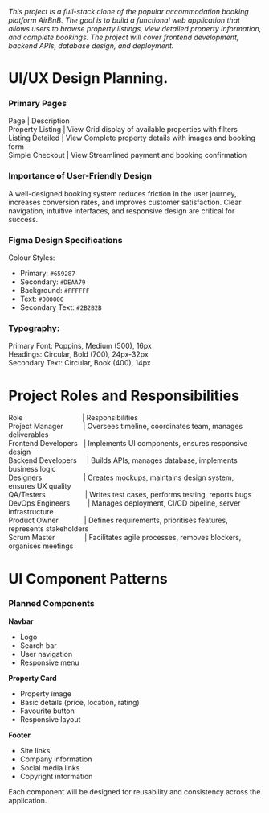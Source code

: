 *This project is a full-stack clone of the popular accommodation booking platform AirBnB. The goal is to build a functional web application that allows users to browse property listings, view detailed property information, and complete bookings. The project will cover frontend development, backend APIs, database design, and deployment.*

# UI/UX Design Planning.

### Primary Pages
Page	| Description <br />
Property Listing | View	Grid display of available properties with filters <br />
Listing Detailed | View	Complete property details with images and booking form <br />
Simple Checkout  | View	Streamlined payment and booking confirmation

### Importance of User-Friendly Design
A well-designed booking system reduces friction in the user journey, increases conversion rates, and improves customer satisfaction. Clear navigation, intuitive interfaces, and responsive design are critical for success.

### Figma Design Specifications
Colour Styles:

* Primary: `#659287` <br />
* Secondary: `#DEAA79` <br />
* Background: `#FFFFFF` <br />
* Text: `#000000` <br />
* Secondary Text: `#2B2B2B`

### Typography:
Primary Font: Poppins, Medium (500), 16px <br />
Headings: Circular, Bold (700), 24px-32px <br />
Secondary Text: Circular, Book (400), 14px 

# Project Roles and Responsibilities
Role &nbsp; &nbsp; &nbsp; &nbsp; &nbsp; &nbsp; &nbsp; &nbsp; &nbsp; &nbsp; &nbsp; &nbsp; &nbsp; &nbsp; &nbsp;| Responsibilities <br />
Project Manager	&nbsp; &nbsp; &nbsp; &nbsp; &nbsp;| Oversees timeline, coordinates team, manages deliverables <br />
Frontend Developers	&nbsp; | Implements UI components, ensures responsive design <br />
Backend Developers &nbsp;	&nbsp; | Builds APIs, manages database, implements business logic <br />
Designers &nbsp; &nbsp; &nbsp;	&nbsp; &nbsp;	&nbsp; &nbsp;	&nbsp; &nbsp;	&nbsp; |	Creates mockups, maintains design system, ensures UX quality <br />
QA/Testers &nbsp; &nbsp; &nbsp;	&nbsp; &nbsp;	&nbsp; &nbsp;	&nbsp; &nbsp;	&nbsp;|	Writes test cases, performs testing, reports bugs <br />
DevOps Engineers &nbsp; &nbsp; &nbsp;	&nbsp; |	Manages deployment, CI/CD pipeline, server infrastructure <br />
Product Owner &nbsp; &nbsp; &nbsp;	&nbsp; &nbsp;	&nbsp; | Defines requirements, prioritises features, represents stakeholders <br />
Scrum Master &nbsp; &nbsp; &nbsp;	&nbsp; &nbsp;	&nbsp; &nbsp; |	Facilitates agile processes, removes blockers, organises meetings

# UI Component Patterns
### Planned Components
**Navbar**
* Logo
* Search bar
* User navigation
* Responsive menu

**Property Card**
* Property image
* Basic details (price, location, rating)
* Favourite button
* Responsive layout

**Footer**
* Site links
* Company information
* Social media links
* Copyright information

Each component will be designed for reusability and consistency across the application.
